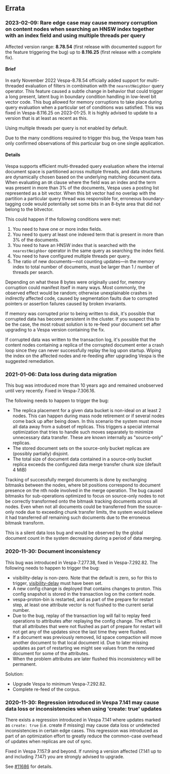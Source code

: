 <!-- Copyright Vespa.ai. Licensed under the terms of the Apache 2.0 license. See LICENSE in the project root. -->

## Errata

### 2023-02-09: Rare edge case may cause memory corruption on content nodes when searching an HNSW index together with an index field and using multiple threads per query

Affected version range: **8.78.54** (first release with documented support for the
feature triggering the bug) up to **8.116.25** (first release with a complete fix).

#### Brief

In early November 2022 Vespa-8.78.54 officially added support for multi-threaded
evaluation of filters in combination with the `nearestNeighbor` query operator.
This feature caused a subtle change in behavior that could trigger a long present,
latent bug in boundary condition handling in low-level bit vector code. This bug
allowed for memory corruptions to take place during query evaluation when a
particular set of conditions was satisfied. This was fixed in Vespa-8.116.25 on
2023-01-25. It is highly advised to update to a version that is at least as recent
as this.

Using multiple threads per query is not enabled by default.

Due to the many conditions required to trigger this bug, the Vespa team has only
confirmed observations of this particular bug on one single application.

#### Details

Vespa supports efficient multi-threaded query evaluation where the internal
document space is partitioned across multiple threads, and data structures
are dynamically chosen based on the underlying matching document data.
When evaluating an `OR` clause where the field was an index and the term was
present in more than 3% of the documents, Vespa uses a posting list represented
as a bit vector. When this bit vector had no overlap with the partition a
particular query thread was responsible for, erroneous boundary-tagging code
would potentially set some bits in an 8-byte area that did not belong to the
bitvector.

This could happen if the following conditions were met:

 1. You need to have one or more index fields.
 2. You need to query at least one indexed term that is present in more than 3%
    of the documents.
 3. You need to have an HNSW index that is searched with the `nearestNeighbor`
    operator in the same query as searching the index field.
 4. You need to have configured multiple threads per query.
 5. The ratio of new documents—not counting updates—in the memory index to total
    number of documents, must be larger than 1 / number of threads per search.

Depending on what these 8 bytes were originally used for, memory corruption could
manifest itself in many ways. Most commonly, the observed effect would be random;
otherwise unexplainable crashes in indirectly affected code, caused by segmentation
faults due to corrupted pointers or assertion failures caused by broken invariants.

If memory was corrupted prior to being written to disk, it's possible that corrupted
data has become persistent in the cluster. If you suspect this to be the case, the
most robust solution is to re-feed your document set after upgrading to a Vespa
version containing the fix.

If corrupted data was written to the transaction log, it's possible that the content
nodes containing a replica of the corrupted document enter a crash loop since they
can never successfully replay the log upon startup. Wiping the index on the affected
nodes and re-feeding after upgrading Vespa is the suggested remediation.


### 2021-01-06: Data loss during data migration
This bug was introduced more than 10 years ago and remained unobserved until very recently. Fixed in Vespa-7.306.16.

The following needs to happen to trigger the bug:

* The replica placement for a given data bucket is non-ideal on at least 2 nodes.
  This can happen during mass node retirement or if several nodes come back up after being down.
  In this scenario the system must move all data away from a subset of replicas. This triggers
  a special internal optimization that tries to handle such moves separately to
  minimize unnecessary data transfer. These are known internally as "source-only" replicas.
* The stored document sets on the source-only bucket replicas are (possibly partially) disjoint.
* The total size of document data contained in a source-only bucket replica exceeds the configured
  data merge transfer chunk size (default 4 MiB)

Tracking of successfully merged documents is done by exchanging bitmasks between the nodes, where bit positions
correspond to document presence on the nth node involved in the merge operation.
The bug caused bitmasks for sub-operations optimized to focus on source-only nodes to not be correctly transformed
onto the bitmask tracking documents across all nodes.
Even when not all documents could be transferred from the source-only node due to exceeding chunk transfer limits,
the system would believe it had transferred _all_ remaining such documents due to the erroneous bitmask transform.

This is a silent data loss bug and would be observed by the global document count in the system decreasing
during a period of data merging.

### 2020-11-30: Document inconsistency
This bug was introduced in Vespa-7.277.38, fixed in Vespa-7.292.82.
The following needs to happen to trigger the bug:

* visibility-delay is non-zero. Note that the default is zero, so for this to trigger,
  [visibility-delay](https://docs.vespa.ai/en/reference/services-content.html#visibility-delay)
  must have been set.
* A new config change is deployed that contains changes to proton.
  This config snapshot is stored in the transaction log on the content node.
* vespa-proton-bin is restarted, and as part of the prepare for restart step,
  at least one attribute vector is not flushed to the current serial number.
* Due to the bug, replay of the transaction log will fail to replay feed operations to attributes after replaying the config change.
  The effect is that all attributes that were not flushed as part of prepare for restart
  will not get any of the updates since the last time they were flushed.
* If a document was previously removed, lid space compaction will move another document to that local document id.
  Due to later missing updates as part of restarting we might see values from the removed document for some of the attributes.
* When the problem attributes are later flushed this inconsistency will be permanent.

Solution:
* Upgrade Vespa to minimum Vespa-7.292.82.
* Complete re-feed of the corpus.



### 2020-11-30: Regression introduced in Vespa 7.141 may cause data loss or inconsistencies when using 'create: true' updates
There exists a regression introduced in Vespa 7.141 where updates marked as `create: true` (i.e. create if missing)
may cause data loss or undetected inconsistencies in certain edge cases.
This regression was introduced as part of an optimization effort to greatly reduce the common-case overhead of updates
when replicas are out of sync.

Fixed in Vespa 7.157.9 and beyond.
If running a version affected (7.141 up to and including 7.147) you are strongly advised to upgrade.

See [#11686](https://github.com/vespa-engine/vespa/issues/11686) for details.
